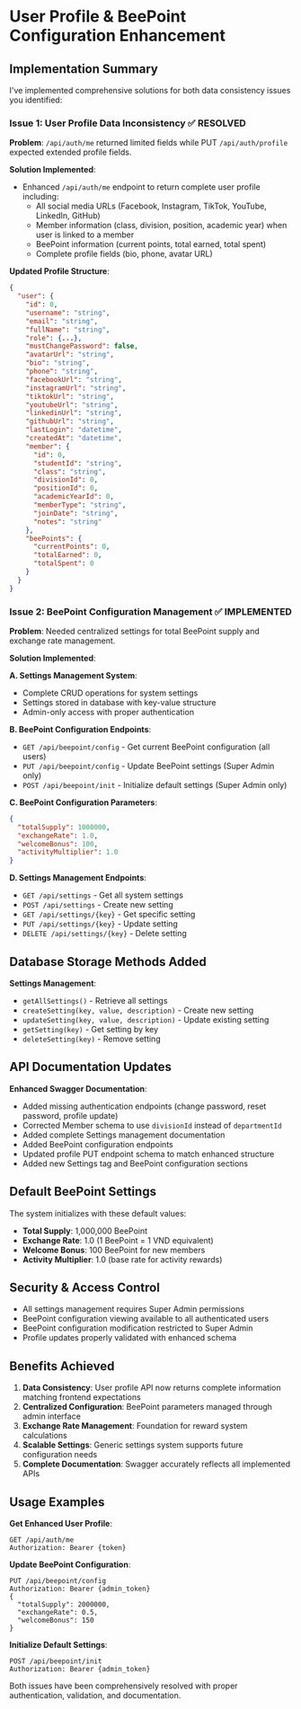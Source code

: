 # User Profile & BeePoint Configuration Enhancement

## Implementation Summary

I've implemented comprehensive solutions for both data consistency issues you identified:

### Issue 1: User Profile Data Inconsistency ✅ RESOLVED

**Problem**: `/api/auth/me` returned limited fields while PUT `/api/auth/profile` expected extended profile fields.

**Solution Implemented**:
- Enhanced `/api/auth/me` endpoint to return complete user profile including:
  - All social media URLs (Facebook, Instagram, TikTok, YouTube, LinkedIn, GitHub)
  - Member information (class, division, position, academic year) when user is linked to a member
  - BeePoint information (current points, total earned, total spent)
  - Complete profile fields (bio, phone, avatar URL)

**Updated Profile Structure**:
```json
{
  "user": {
    "id": 0,
    "username": "string",
    "email": "string", 
    "fullName": "string",
    "role": {...},
    "mustChangePassword": false,
    "avatarUrl": "string",
    "bio": "string",
    "phone": "string",
    "facebookUrl": "string",
    "instagramUrl": "string",
    "tiktokUrl": "string",
    "youtubeUrl": "string",
    "linkedinUrl": "string",
    "githubUrl": "string",
    "lastLogin": "datetime",
    "createdAt": "datetime",
    "member": {
      "id": 0,
      "studentId": "string",
      "class": "string",
      "divisionId": 0,
      "positionId": 0,
      "academicYearId": 0,
      "memberType": "string",
      "joinDate": "string",
      "notes": "string"
    },
    "beePoints": {
      "currentPoints": 0,
      "totalEarned": 0,
      "totalSpent": 0
    }
  }
}
```

### Issue 2: BeePoint Configuration Management ✅ IMPLEMENTED

**Problem**: Needed centralized settings for total BeePoint supply and exchange rate management.

**Solution Implemented**:

**A. Settings Management System**:
- Complete CRUD operations for system settings
- Settings stored in database with key-value structure
- Admin-only access with proper authentication

**B. BeePoint Configuration Endpoints**:
- `GET /api/beepoint/config` - Get current BeePoint configuration (all users)
- `PUT /api/beepoint/config` - Update BeePoint settings (Super Admin only)
- `POST /api/beepoint/init` - Initialize default settings (Super Admin only)

**C. BeePoint Configuration Parameters**:
```json
{
  "totalSupply": 1000000,
  "exchangeRate": 1.0,
  "welcomeBonus": 100,
  "activityMultiplier": 1.0
}
```

**D. Settings Management Endpoints**:
- `GET /api/settings` - Get all system settings
- `POST /api/settings` - Create new setting
- `GET /api/settings/{key}` - Get specific setting
- `PUT /api/settings/{key}` - Update setting
- `DELETE /api/settings/{key}` - Delete setting

## Database Storage Methods Added

**Settings Management**:
- `getAllSettings()` - Retrieve all settings
- `createSetting(key, value, description)` - Create new setting
- `updateSetting(key, value, description)` - Update existing setting
- `getSetting(key)` - Get setting by key
- `deleteSetting(key)` - Remove setting

## API Documentation Updates

**Enhanced Swagger Documentation**:
- Added missing authentication endpoints (change password, reset password, profile update)
- Corrected Member schema to use `divisionId` instead of `departmentId`
- Added complete Settings management documentation
- Added BeePoint configuration endpoints
- Updated profile PUT endpoint schema to match enhanced structure
- Added new Settings tag and BeePoint configuration sections

## Default BeePoint Settings

The system initializes with these default values:
- **Total Supply**: 1,000,000 BeePoint
- **Exchange Rate**: 1.0 (1 BeePoint = 1 VND equivalent)
- **Welcome Bonus**: 100 BeePoint for new members
- **Activity Multiplier**: 1.0 (base rate for activity rewards)

## Security & Access Control

- All settings management requires Super Admin permissions
- BeePoint configuration viewing available to all authenticated users
- BeePoint configuration modification restricted to Super Admin
- Profile updates properly validated with enhanced schema

## Benefits Achieved

1. **Data Consistency**: User profile API now returns complete information matching frontend expectations
2. **Centralized Configuration**: BeePoint parameters managed through admin interface
3. **Exchange Rate Management**: Foundation for reward system calculations
4. **Scalable Settings**: Generic settings system supports future configuration needs
5. **Complete Documentation**: Swagger accurately reflects all implemented APIs

## Usage Examples

**Get Enhanced User Profile**:
```
GET /api/auth/me
Authorization: Bearer {token}
```

**Update BeePoint Configuration**:
```
PUT /api/beepoint/config
Authorization: Bearer {admin_token}
{
  "totalSupply": 2000000,
  "exchangeRate": 0.5,
  "welcomeBonus": 150
}
```

**Initialize Default Settings**:
```
POST /api/beepoint/init
Authorization: Bearer {admin_token}
```

Both issues have been comprehensively resolved with proper authentication, validation, and documentation.